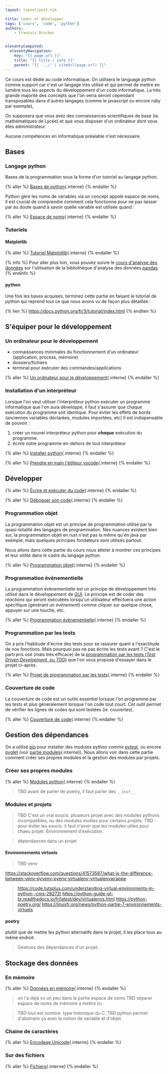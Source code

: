 ```yaml
---
layout: layout/post.njk

title: Coder et développer
tags: ['cours', 'code', 'python']
authors:
    - François Brucker


eleventyComputed:
  eleventyNavigation:
    key: "{{ page.url }}"
    title: "{{ title | safe }}"
    parent: "{{ '../' | siteUrl(page.url) }}"
---
```


<!-- début résumé -->

Ce cours est dédié au code informatique. On utilisera le language python comme support car c'est un langage très utilisé et qui permet de mettre en lumière tous les aspects du développement d'un code informatique. La très grande majorité des concepts que l'on verra seront cependant transposables dans d'autres langages (comme le javascript ou encore ruby par exemple),

On supposera que vous avez des connaissances scientifiques de base (ie. mathématiques de Lycée) et que vous disposer d'un ordinateur dont vous êtes administrateur.

Aucune compétences en informatique préalable n'est nécessaire.

<!-- fin résumé -->

## <span id="bases"></span>Bases

### Langage python

Bases de la programmation sous la forme d'un tutoriel au langage python.

{% aller %}
[Bases de python](bases-python){.interne}
{% endaller %}

Python gère les noms de variables via un concept appelé espace de noms. Il est crucial de comprendre comment cela fonctionne pour ne pas laisser par au doute quand à savoir quelle variable est utilisée quand :

{% aller %}
[Espace de noms](espace-noms){.interne}
{% endaller %}

### Tutoriels

#### Matplotlib

{% aller %}
[Tutoriel Matplotlib](/tutoriels/matplotlib){.interne}
{% endaller %}

{% info %}
Pour aller plus loin, vous pouvez suivre le [cours d'analyse des données](/cours/analyse-données#pandas) sur l'utilisation de la bibliothèque d'analyse des données [pandas](https://pandas.pydata.org/).
{% endinfo %}

#### python

Une fois les bases acquises, terminez cette partie en faisant le tutoriel de python qui reprend tout ce que nous avons vu de façon plus détaillée :

{% lien %}
<https://docs.python.org/fr/3/tutorial/index.html>
{% endlien %}

## <span id="s-équiper"></span> S'équiper pour le développement

### Un ordinateur pour le développement

- connaissances minimales du fonctionnement d'un ordinateur (application, process, mémoire)
- dossiers/fichiers
- terminal pour exécuter des commandes/applications

{% aller %}
[Un ordinateur pour le développement](ordinateur-développement){.interne}
{% endaller %}

### Installation d'un interpréteur

Lorsque l'on veut utiliser l'interpréteur python exécuter un programme informatique que l'on aura développé, il faut s'assurer que chaque exécution du programme soit identique.
Pour éviter les effets de bords (anciennes variables déclarées, modules importées, etc) Il est  indispensable de pouvoir :

1. créer un nouvel interpréteur python pour ***chaque*** exécution du programme.
2. écrire notre programme en-dehors de tout interpréteur

{% aller %}
[Installer python](installer-python){.interne}
{% endaller %}

{% aller %}
[Prendre en main l'éditeur vscode](éditeur-vscode/prise-en-main/){.interne}
{% endaller %}

## <span id="développer"></span>Développer

{% aller %}
[Écrire et exécuter du code](développement){.interne}
{% endaller %}

{% aller %}
[Déboguer son code](debugger){.interne}
{% endaller %}

### Programmation objet

La programmation objet est un principe de programmation utilisé par la quasi-totalité des langages de programmation. Nes nuances existent bien sur, la programmation objet en rust n'est pas la même qu'en java par exemple, mais quelques principes fondateurs sont utilisés partout.

Nous allons dans cette partie du cours nous atteler à montrer ces principes et leur utilité dans le cadre du langage python.

{% aller %}
[Programmation objet](programmation-objet){.interne}
{% endaller %}

### Programmation évènementielle

La programmation évènementielle est un principe de développement très utilisé dans le développement de [GUI](https://fr.wikipedia.org/wiki/Interface_graphique). Le principe est de coder des *réactions* qui seront exécutées lorsqu'un utilisateur effectuera une action spécifique (générant un *évènement*) comme cliquer sur quelque chose, appuyer sur une touche, etc.

{% aller %}
[Programmation évènementielle](programmation-évènementielle){.interne}
{% endaller %}

### Programmation par les tests

On a pris l'habitude d'écrire des tests pour se rassurer quant à l'exactitude de nos fonctions. Mais pourquoi pas ne pas écrire les tests avant ? C'est le parti pris osé (mais très efficace) de la [programmation par les tests (*Test Driven Development*, ou *TDD*)](https://fr.wikipedia.org/wiki/Test_driven_development) que l'on vous propose d'essayer dans le projet ci-après.

{% aller %}
[Projet de programmation par les tests](projet-TDD){.interne}
{% endaller %}

### Couverture de code

La couverture de code est un outils essentiel lorsque l'on programme par les tests et plus généralement lorsque l'on code tout court. Cet outil permet de vérifier les lignes de codes qui sont testées (*ie.* couvertes).

{% aller %}
[Couverture de code](couverture-de-code){.interne}
{% endaller %}

## Gestion des dépendances

On a utilisé [pip](https://fr.wikipedia.org/wiki/Pip_(gestionnaire_de_paquets)) pour installer des modules python comme [pytest](https://docs.pytest.org/), ou encore [pyglet](https://pyglet.readthedocs.io/en/latest/) (voir [partie modules](installer-python/#modules){.interne}). Nous allons voir dans cette partie comment créer ses propres modules et la gestion des modules par projets.

### Créer ses propres modules

{% aller %}
[Modules python](modules-python){.interne}
{% endaller %}

> TBD avant de parler de poetry, il faut parler des `__init__`

### Modules et projets

> TBD C'est un vrai soucis. plusieurs projet avec des modules pythons incompatibles, ou des modules inutiles pour certains projets. 
> TBD : pour éviter les soucis. il faut n'avoir que les modules utiles pour chaeu projet.
Environnement d'exécution.

> dépendances dans un projet

#### Environnements virtuels

> TBD venv

<https://stackoverflow.com/questions/41573587/what-is-the-difference-between-venv-pyvenv-pyenv-virtualenv-virtualenvwrappe>
> <https://code.tutsplus.com/understanding-virtual-environments-in-python--cms-28272t>
<https://python-guide-pt-br.readthedocs.io/fr/latest/dev/virtualenvs.html>
<https://python-poetry.org/>
<https://linuxfr.org/news/python-partie-7-environnements-virtuels>

#### poetry

plutôt que de mettre les python alternatifs dans le projet, il les place tous au même endroit.

> Gestions des dépendances d'un projet.

## Stockage des données

### En mémoire


{% aller %}
[Données en mémoire](données-mémoire){.interne}
{% endaller %}
> on l'a déjà vu un peu dans la partie espace de noms
> TBD séparer espace de noms de mémoire à mettre ici.

> TBD tout est nombre. type historique du C.
> TBD python permet d'abstraire ça avec la notion de variable et d'objet.

### Chaine de caractères

{% aller %}
[Encodage Unicode](encodage-unicode){.interne}
{% endaller %}

### Sur des fichiers

{% aller %}
[Fichiers](fichiers){.interne}
{% endaller %}


